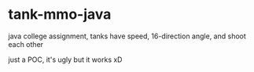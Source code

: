 # tank-mmo-java
java college assignment, tanks have speed, 16-direction angle, and shoot each other

just a POC, it's ugly but it works xD
